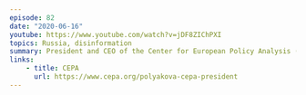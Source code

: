 ```yaml
---
episode: 82
date: "2020-06-16"
youtube: https://www.youtube.com/watch?v=jDF8ZIChPXI
topics: Russia, disinformation
summary: President and CEO of the Center for European Policy Analysis (CEPA)
links:
    - title: CEPA
      url: https://www.cepa.org/polyakova-cepa-president
---
```

